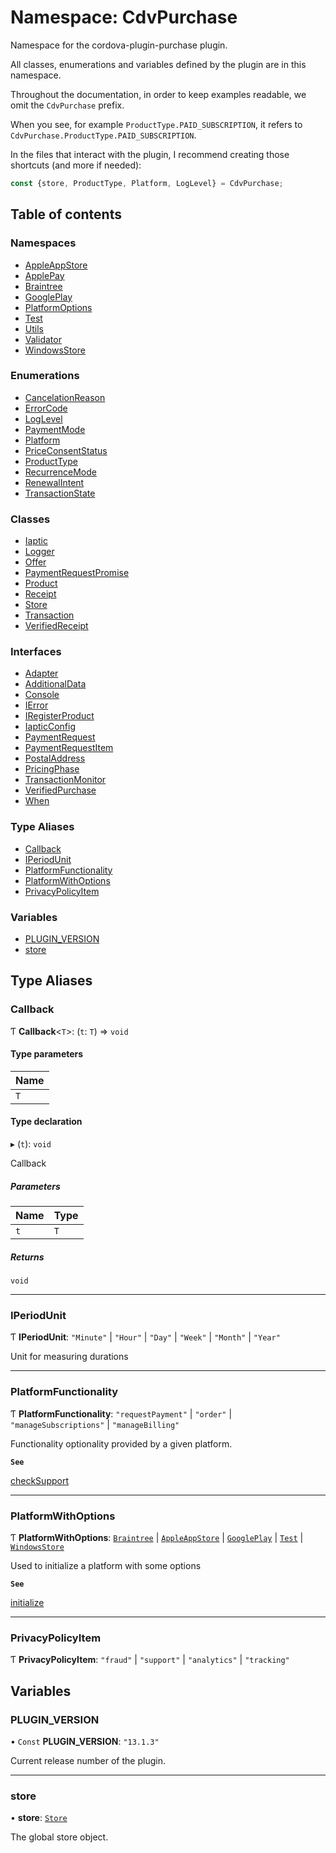 # Namespace: CdvPurchase

Namespace for the cordova-plugin-purchase plugin.

All classes, enumerations and variables defined by the plugin are in this namespace.

Throughout the documentation, in order to keep examples readable, we omit the `CdvPurchase` prefix.

When you see, for example `ProductType.PAID_SUBSCRIPTION`, it refers to `CdvPurchase.ProductType.PAID_SUBSCRIPTION`.

In the files that interact with the plugin, I recommend creating those shortcuts (and more if needed):

```ts
const {store, ProductType, Platform, LogLevel} = CdvPurchase;
```

## Table of contents

### Namespaces

- [AppleAppStore](CdvPurchase.AppleAppStore.md)
- [ApplePay](CdvPurchase.ApplePay.md)
- [Braintree](CdvPurchase.Braintree.md)
- [GooglePlay](CdvPurchase.GooglePlay.md)
- [PlatformOptions](CdvPurchase.PlatformOptions.md)
- [Test](CdvPurchase.Test.md)
- [Utils](CdvPurchase.Utils.md)
- [Validator](CdvPurchase.Validator.md)
- [WindowsStore](CdvPurchase.WindowsStore.md)

### Enumerations

- [CancelationReason](../enums/CdvPurchase.CancelationReason.md)
- [ErrorCode](../enums/CdvPurchase.ErrorCode.md)
- [LogLevel](../enums/CdvPurchase.LogLevel.md)
- [PaymentMode](../enums/CdvPurchase.PaymentMode.md)
- [Platform](../enums/CdvPurchase.Platform.md)
- [PriceConsentStatus](../enums/CdvPurchase.PriceConsentStatus.md)
- [ProductType](../enums/CdvPurchase.ProductType.md)
- [RecurrenceMode](../enums/CdvPurchase.RecurrenceMode.md)
- [RenewalIntent](../enums/CdvPurchase.RenewalIntent.md)
- [TransactionState](../enums/CdvPurchase.TransactionState.md)

### Classes

- [Iaptic](../classes/CdvPurchase.Iaptic.md)
- [Logger](../classes/CdvPurchase.Logger.md)
- [Offer](../classes/CdvPurchase.Offer.md)
- [PaymentRequestPromise](../classes/CdvPurchase.PaymentRequestPromise.md)
- [Product](../classes/CdvPurchase.Product.md)
- [Receipt](../classes/CdvPurchase.Receipt.md)
- [Store](../classes/CdvPurchase.Store.md)
- [Transaction](../classes/CdvPurchase.Transaction.md)
- [VerifiedReceipt](../classes/CdvPurchase.VerifiedReceipt.md)

### Interfaces

- [Adapter](../interfaces/CdvPurchase.Adapter.md)
- [AdditionalData](../interfaces/CdvPurchase.AdditionalData.md)
- [Console](../interfaces/CdvPurchase.Console.md)
- [IError](../interfaces/CdvPurchase.IError.md)
- [IRegisterProduct](../interfaces/CdvPurchase.IRegisterProduct.md)
- [IapticConfig](../interfaces/CdvPurchase.IapticConfig.md)
- [PaymentRequest](../interfaces/CdvPurchase.PaymentRequest.md)
- [PaymentRequestItem](../interfaces/CdvPurchase.PaymentRequestItem.md)
- [PostalAddress](../interfaces/CdvPurchase.PostalAddress.md)
- [PricingPhase](../interfaces/CdvPurchase.PricingPhase.md)
- [TransactionMonitor](../interfaces/CdvPurchase.TransactionMonitor.md)
- [VerifiedPurchase](../interfaces/CdvPurchase.VerifiedPurchase.md)
- [When](../interfaces/CdvPurchase.When.md)

### Type Aliases

- [Callback](CdvPurchase.md#callback)
- [IPeriodUnit](CdvPurchase.md#iperiodunit)
- [PlatformFunctionality](CdvPurchase.md#platformfunctionality)
- [PlatformWithOptions](CdvPurchase.md#platformwithoptions)
- [PrivacyPolicyItem](CdvPurchase.md#privacypolicyitem)

### Variables

- [PLUGIN\_VERSION](CdvPurchase.md#plugin_version)
- [store](CdvPurchase.md#store)

## Type Aliases

### Callback

Ƭ **Callback**<`T`\>: (`t`: `T`) => `void`

#### Type parameters

| Name |
| :------ |
| `T` |

#### Type declaration

▸ (`t`): `void`

Callback

##### Parameters

| Name | Type |
| :------ | :------ |
| `t` | `T` |

##### Returns

`void`

___

### IPeriodUnit

Ƭ **IPeriodUnit**: ``"Minute"`` \| ``"Hour"`` \| ``"Day"`` \| ``"Week"`` \| ``"Month"`` \| ``"Year"``

Unit for measuring durations

___

### PlatformFunctionality

Ƭ **PlatformFunctionality**: ``"requestPayment"`` \| ``"order"`` \| ``"manageSubscriptions"`` \| ``"manageBilling"``

Functionality optionality provided by a given platform.

**`See`**

[checkSupport](../classes/CdvPurchase.Store.md#checksupport)

___

### PlatformWithOptions

Ƭ **PlatformWithOptions**: [`Braintree`](../interfaces/CdvPurchase.PlatformOptions.Braintree.md) \| [`AppleAppStore`](../interfaces/CdvPurchase.PlatformOptions.AppleAppStore.md) \| [`GooglePlay`](../interfaces/CdvPurchase.PlatformOptions.GooglePlay.md) \| [`Test`](../interfaces/CdvPurchase.PlatformOptions.Test.md) \| [`WindowsStore`](../interfaces/CdvPurchase.PlatformOptions.WindowsStore.md)

Used to initialize a platform with some options

**`See`**

[initialize](../classes/CdvPurchase.Store.md#initialize)

___

### PrivacyPolicyItem

Ƭ **PrivacyPolicyItem**: ``"fraud"`` \| ``"support"`` \| ``"analytics"`` \| ``"tracking"``

## Variables

### PLUGIN\_VERSION

• `Const` **PLUGIN\_VERSION**: ``"13.1.3"``

Current release number of the plugin.

___

### store

• **store**: [`Store`](../classes/CdvPurchase.Store.md)

The global store object.
